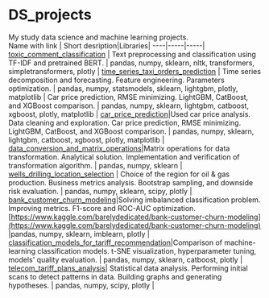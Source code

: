 # DS_projects
My study data science and machine learning projects.   
Name with link | Short desription|Libraries|
----|-----|-----|
[toxic_comment_classification](https://github.com/AlexeyEvzrezov/DS_projects/tree/master/toxic_comment_classification) | Text preprocessing and classification using TF-IDF and pretrained BERT. | pandas, numpy, sklearn, nltk, transformers, simpletransformers, plotly |
[time_series_taxi_orders_prediction](https://github.com/AlexeyEvzrezov/DS_projects/tree/master/time_series_taxi_orders_prediction) | Time series decomposition and forecasting.
Feature engineering. Parameters optimization. | pandas, numpy, statsmodels, sklearn, lightgbm, plotly, matplotlib |
Car price prediction, RMSE minimizing. LightGBM, CatBoost, and XGBoost comparison. | pandas, numpy, sklearn, lightgbm, catboost, xgboost, plotly, matplotlib |
[car_price_prediction](https://github.com/AlexeyEvzrezov/DS_projects/tree/master/car_price_prediction)|Used car price analysis. Data cleaning and exploration.
Car price prediction, RMSE minimizing. LightGBM, CatBoost, and XGBoost comparison. | pandas, numpy, sklearn, lightgbm, catboost, xgboost, plotly, matplotlib |
[data_conversion_and_matrix_operations](https://github.com/AlexeyEvzrezov/DS_projects/tree/master/data_conversion_and_matrix_operations)|Matrix operations for data transformation.
Analytical solution. Implementation and verification of transformation algorithm. | pandas, numpy, sklearn |
[wells_drilling_location_selection](https://github.com/AlexeyEvzrezov/DS_projects/tree/master/wells_drilling_location_selection) | Choice of the region for oil & gas production. Business metrics analysis. Bootstrap sampling, and downside risk evaluation. | pandas, numpy, sklearn, scipy, plotly | 
[bank_customer_churn_modeling](https://github.com/AlexeyEvzrezov/DS_projects/tree/master/bank_customer_churn_modeling)|Solving imbalanced classification problem. Improving metrics. F1-score and ROC-AUC optimization.  [https://www.kaggle.com/barelydedicated/bank-customer-churn-modeling](https://www.kaggle.com/barelydedicated/bank-customer-churn-modeling) |pandas, numpy, sklearn, imblearn, plotly |  
[classification_models_for_tariff_recommendation](https://github.com/AlexeyEvzrezov/DS_projects/tree/master/classification_models_for_tariff_recommendation)|Comparison of machine-learning classification models. t-SNE visualization, hyperparameter tuning, models' quality evaluation. | pandas, numpy, sklearn, catboost, plotly |   
[telecom_tariff_plans_analysis](https://github.com/AlexeyEvzrezov/DS_projects/tree/master/telecom_tariff_plans_analysis)| Statistical data analysis. Performing initial scans to detect patterns in data. Building graphs and generating hypotheses. | pandas, numpy, scipy, plotly |
